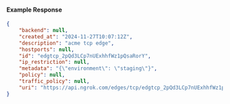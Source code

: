 <!-- Code generated for API Clients. DO NOT EDIT. -->

#### Example Response

```json
{
	"backend": null,
	"created_at": "2024-11-27T10:07:12Z",
	"description": "acme tcp edge",
	"hostports": null,
	"id": "edgtcp_2pQd3LCp7nUExhhfWz1pQsaRorY",
	"ip_restriction": null,
	"metadata": "{\"environment\": \"staging\"}",
	"policy": null,
	"traffic_policy": null,
	"uri": "https://api.ngrok.com/edges/tcp/edgtcp_2pQd3LCp7nUExhhfWz1pQsaRorY"
}
```
